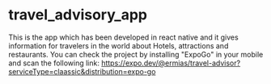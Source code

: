 # travel_advisory_app
 This is the app which has been developed in react native and it gives information for travelers in the world about  Hotels, attractions and restaurants.
 You can check the project by installing  "ExpoGo" in your mobile and scan the following link: https://expo.dev/@ermias/travel-advisor?serviceType=claassic&distribution=expo-go
